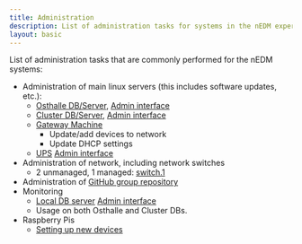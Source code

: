 ```yaml
---
title: Administration
description: List of administration tasks for systems in the nEDM experiment.
layout: basic
---
```


List of administration tasks that are commonly performed for the nEDM systems:

* Administration of main linux servers (this includes software updates, etc.):
  - [Osthalle DB/Server](Internal-DB.html), [Admin interface](https://raid.nedm1:5001)
  - [Cluster DB/Server](Cluster-DB.html), [Admin interface](https://10.155.59.88:5185)
  - [Gateway Machine](GatewayMachine.html)
    * Update/add devices to network
    * Update DHCP settings
  - [UPS](UPS.html) [Admin interface](http://ups.1.nedm1/)
* Administration of network, including network switches
  - 2 unmanaged, 1 managed: [switch.1](http://switch.1.nedm1/)
* Administration of [GitHub group repository](https://github.com/nedm-tum)
* Monitoring
  - [Local DB server](Internal-DB.html#couchdb-monitoring) [Admin interface](http://raid.nedm1:81/)
  - Usage on both Osthalle and Cluster DBs.
* Raspberry Pis 
  - [Setting up new devices](Raspberry-Pi.html#setup)
